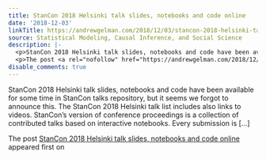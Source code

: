 ```yaml
---
title: StanCon 2018 Helsinki talk slides, notebooks and code online
date: '2018-12-03'
linkTitle: https://andrewgelman.com/2018/12/03/stancon-2018-helsinki-talk-slides-notebooks-and-code-online/
source: Statistical Modeling, Causal Inference, and Social Science
description: |-
  <p>StanCon 2018 Helsinki talk slides, notebooks and code have been available for some time in StanCon talks repository, but it seems we forgot to announce this. The StanCon 2018 Helsinki talk list includes also links to videos. StanCon’s version of conference proceedings is a collection of contributed talks based on interactive notebooks. Every submission is [&#8230;]</p>
  <p>The post <a rel="nofollow" href="https://andrewgelman.com/2018/12/03/stancon-2018-helsinki-talk-slides-notebooks-and-code-online/">StanCon 2018 Helsinki talk slides, notebooks and code online</a> appeared first on <a ...
disable_comments: true
---
```

<p>StanCon 2018 Helsinki talk slides, notebooks and code have been available for some time in StanCon talks repository, but it seems we forgot to announce this. The StanCon 2018 Helsinki talk list includes also links to videos. StanCon’s version of conference proceedings is a collection of contributed talks based on interactive notebooks. Every submission is [&#8230;]</p>
<p>The post <a rel="nofollow" href="https://andrewgelman.com/2018/12/03/stancon-2018-helsinki-talk-slides-notebooks-and-code-online/">StanCon 2018 Helsinki talk slides, notebooks and code online</a> appeared first on <a ...